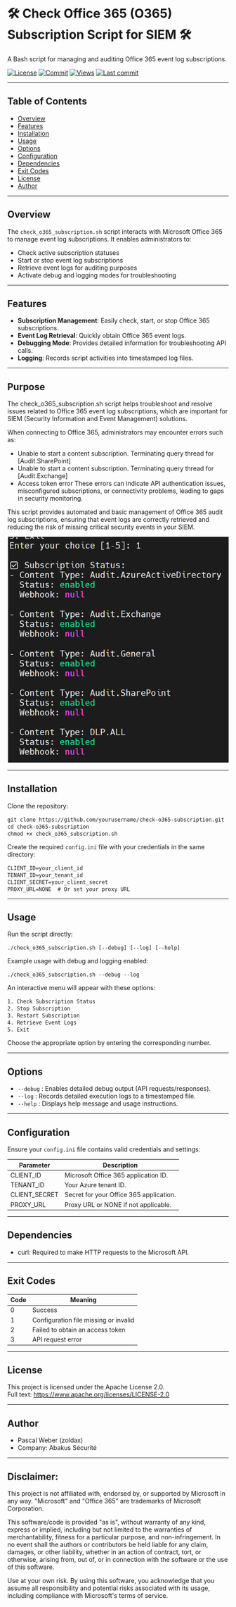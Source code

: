 # 🛠 Check Office 365 (O365) Subscription Script for SIEM 🛠

A Bash script for managing and auditing Office 365 event log subscriptions.

[![License](https://img.shields.io/github/license/zoldax/check_siem_o365_subscription?color=44CC11)](LICENSE) [![Commit](https://img.shields.io/github/commit-activity/t/zoldax/check_siem_o365_subscription)](https://github.com/zoldax/check_siem_o365_subscription/commits/) [![Views](https://hits.sh/github.com/zoldax/check_siem_o365_subscription.svg)](https://hits.sh/github.com/zoldax/check_siem_o365_subscription/) [![Last commit](https://img.shields.io/github/last-commit/zoldax/check_siem_o365_subscription/master)](https://github.com/zoldax/check_siem_o365_subscription/commits/master)  

---

## Table of Contents

- [Overview](#overview)
- [Features](#features)
- [Installation](#installation)
- [Usage](#usage)
- [Options](#options)
- [Configuration](#configuration)
- [Dependencies](#dependencies)
- [Exit Codes](#exit-codes)
- [License](#license)
- [Author](#author)

---

## Overview

The `check_o365_subscription.sh` script interacts with Microsoft Office 365 to manage event log subscriptions. It enables administrators to:

- Check active subscription statuses
- Start or stop event log subscriptions
- Retrieve event logs for auditing purposes
- Activate debug and logging modes for troubleshooting

---

## Features

- **Subscription Management**: Easily check, start, or stop Office 365 subscriptions.
- **Event Log Retrieval**: Quickly obtain Office 365 event logs.
- **Debugging Mode**: Provides detailed information for troubleshooting API calls.
- **Logging**: Records script activities into timestamped log files.

---

## Purpose 

The check_o365_subscription.sh script helps troubleshoot and resolve issues related to Office 365 event log subscriptions, which are important for SIEM (Security Information and Event Management) solutions.

When connecting to Office 365, administrators may encounter errors such as:

- Unable to start a content subscription. Terminating query thread for [Audit.SharePoint]
- Unable to start a content subscription. Terminating query thread for [Audit.Exchange]
- Access token error
These errors can indicate API authentication issues, misconfigured subscriptions, or connectivity problems, leading to gaps in security monitoring.

This script provides automated and basic management of Office 365 audit log subscriptions, ensuring that event logs are correctly retrieved and reducing the risk of missing critical security events in your SIEM.

![check_o365_subscription.sh](screenshots/check_siem_o365_subscription-MainMenu1.png)

---

## Installation

Clone the repository:

```
git clone https://github.com/yourusername/check-o365-subscription.git
cd check-o365-subscription
chmod +x check_o365_subscription.sh
```

Create the required `config.ini` file with your credentials in the same directory:

```
CLIENT_ID=your_client_id
TENANT_ID=your_tenant_id
CLIENT_SECRET=your_client_secret
PROXY_URL=NONE  # Or set your proxy URL
```

---

## Usage

Run the script directly:

```
./check_o365_subscription.sh [--debug] [--log] [--help]
```

Example usage with debug and logging enabled:

```
./check_o365_subscription.sh --debug --log
```

An interactive menu will appear with these options:

```
1. Check Subscription Status
2. Stop Subscription
3. Restart Subscription
4. Retrieve Event Logs
5. Exit
```

Choose the appropriate option by entering the corresponding number.

---

## Options

- `--debug` : Enables detailed debug output (API requests/responses).
- `--log` : Records detailed execution logs to a timestamped file.
- `--help` : Displays help message and usage instructions.

---

## Configuration

Ensure your `config.ini` file contains valid credentials and settings:

| Parameter       | Description                             |
|-----------------|-----------------------------------------|
| CLIENT_ID       | Microsoft Office 365 application ID.    |
| TENANT_ID       | Your Azure tenant ID.                   |
| CLIENT_SECRET   | Secret for your Office 365 application. |
| PROXY_URL       | Proxy URL or NONE if not applicable.    |

---

## Dependencies

- curl: Required to make HTTP requests to the Microsoft API.

---

## Exit Codes

| Code | Meaning                               |
|------|---------------------------------------|
| 0    | Success                               |
| 1    | Configuration file missing or invalid |
| 2    | Failed to obtain an access token      |
| 3    | API request error                     |

---

## License

This project is licensed under the Apache License 2.0.  
Full text: https://www.apache.org/licenses/LICENSE-2.0

---

## Author

- Pascal Weber (zoldax)
- Company: Abakus Sécurité  

---

## Disclaimer:

This project is not affiliated with, endorsed by, or supported by Microsoft in any way. "Microsoft" and "Office 365" are trademarks of Microsoft Corporation.

This software/code is provided "as is", without warranty of any kind, express or implied, including but not limited to the warranties of merchantability, fitness for a particular purpose, and non-infringement. In no event shall the authors or contributors be held liable for any claim, damages, or other liability, whether in an action of contract, tort, or otherwise, arising from, out of, or in connection with the software or the use of this software.

Use at your own risk. By using this software, you acknowledge that you assume all responsibility and potential risks associated with its usage, including compliance with Microsoft's terms of service.

